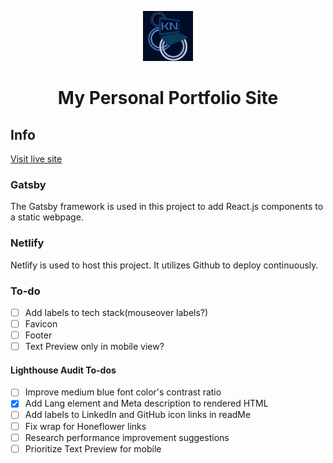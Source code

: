 <p align="center">
  <a href="https://www.krista-naso.com">
    <img alt="logo" src="./src/images/KNLogo.png" width="80" />
  </a>
</p>
<h1 align="center">
  My Personal Portfolio Site
</h1>

## Info

[Visit live site](https://www.krista-naso.com)

### Gatsby

The Gatsby framework is used in this project to add React.js components to a static webpage.

### Netlify

Netlify is used to host this project. It utilizes Github to deploy continuously.

### To-do

- [ ] Add labels to tech stack(mouseover labels?)
- [ ] Favicon
- [ ] Footer
- [ ] Text Preview only in mobile view?

#### Lighthouse Audit To-dos

- [ ] Improve medium blue font color's contrast ratio
- [x] Add Lang element and Meta description to rendered HTML
- [ ] Add labels to LinkedIn and GitHub icon links in readMe
- [ ] Fix wrap for Honeflower links
- [ ] Research performance improvement suggestions
- [ ] Prioritize Text Preview for mobile
